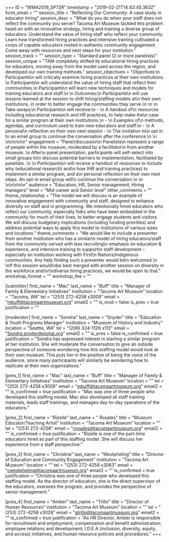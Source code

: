 +++
ID = "WMA2019_SP72R"
timestamp = "2019-02-21T14:43:45.363Z"
form_email = ""
session_title = "Reflecting Our Community: A case study in educator hiring"
session_desc = "What do you do when your staff does not reflect the community you serve? Tacoma Art Museum tackled this problem head-on with an innovative strategy, hiring and training a diverse group of educators. Understand the value of hiring staff who reflect your community. Learn how transformed hiring practices and intensive training cultivated a corps of capable educators rooted in authentic community engagement. Come away with resources and next steps for your institution."
session_track = ""
session_type = "Standard panel (2 or more panelists)"
session_unique = "TAM completely shifted its educational hiring practices for educators, moving away from the model used across the region, and developed our own training methods."
session_objectives = "Objectives:\n  Participants\n  will critically examine hiring practices at their own institutions. \n  Participants\n  will understand the value of hiring staff that reflect their communities.\n  Participants\n  will learn new techniques and models for training educators and staff.\n   \n  Outcomes:\n  Participants\n  will use lessons learned at the session to shift hiring/staffing models at\n  their own institutions, in order to better engage the communities they serve.\n  \n   \n  Take-aways:\n  Participants\n  will receive:\n  -       \n  A handout of\n  resources including educational research and HR practices, to help make the\n  case for a similar program at their own institutions.\n  -       \n  Examples of\n  methods, agendas, and curriculum used to train new educators and staff.\n  -       \n  A personal\n  reflection on their own next steps\n  -       \n  The invitation to\n  opt in to an email group to continue the conversation after the conference.\n  \n \n\n\n\n\n"
engagement = "Panel/discussion\n  Panelists\n  represent a range of people within the museum, moderated by a facilitator\n  from another museum. \n  After\n  panel presentation, participants will self-select into small groups to\n  discuss potential barriers to implementation, facilitated by panelists. \n   \n  Participants\n  will receive a handout of resources to include why (educational research) and\n  how (HR and training practices) to implement a similar program, and a\n  personal reflection on their own next steps. An opt-in email group will\n  continue the conversation.\n  \n \n\n\n\n\n"
audience = "Education, HR, Senior management, Hiring managers"
level = "Mid-career and Senior level"
other_comments = ""
theme_relationship = "The model we will discuss is an example of innovative engagement with community and staff, designed to enhance diversity on staff and in programming. We intentionally hired educators who reflect our community, especially folks who have been embedded in the community for much of their lives, to better engage students and visitors. We will discuss budgetary implications (including funding priorities) and address potential ways to apply this model to institutions of various sizes and locations."
theme_comments = "We would like to include a presenter from another institution who has a similar\n  model of hiring educators/staff from the community served with less recruiting\n  emphasis on education & experience, and intensive training to support\n  staff development – especially an institution working with First\n  Nations/Indigenous communities. Any help finding such a presenter would be\n  welcomed.\n   \nIf this session would\nbe best merged with another session on diversity in the workforce and/or\ndiverse hiring practices, we would be open to that."
workshop_format = ""
workshop_fee = ""

[submitter]
first_name = "Mac"
last_name = "Buff"
title = "Manager of Family & Elementary Initiatives"
institution = "Tacoma Art Museum"
location = "Tacoma, WA"
tel = "(253) 272-4258 x3009"
email = "mbuff@tacomaartmuseum.org"
email2 = ""
is_mod = false
is_pres = true
justification = ""

[moderator]
first_name = "Sondra"
last_name = "Snyder"
title = "Education & Youth Programs Manager"
institution = "Museum of History and Industry"
location = "Seattle, WA"
tel = "(206) 324-1126 x113"
email = "Sondra.snyder@mohai.org"
email2 = ""
is_pres = false
is_confirmed = true
justification = "Sondra has expressed interest in starting a similar program at her institution. She will moderate the conversation to give an outside perspective of someone wondering how this staffing model would look at their own museum. This puts her in the position of being the voice of the audience, since many participants will similarly be wondering how to replicate at their own organizations."

[pres_1]
first_name = "Mac"
last_name = "Buff"
title = "Manager of Family & Elementary Initiatives"
institution = "Tacoma Art Museum"
location = ""
tel = "(253) 272-4258 x3009"
email = "mbuff@tacomaartmuseum.org"
email2 = ""
is_confirmed = true
justification = "Mac was one of three people who developed this staffing model. Mac also developed all staff training materials, leads staff trainings, and manages day-to-day operations of the educators."

[pres_2]
first_name = "Rizelle"
last_name = " Rosales"
title = "Museum Educator/Teaching Artist"
institution = "Tacoma Art Museum"
location = ""
tel = "(253) 272-4258"
email = "rrosales@tacomaartmuseum.org"
email2 = ""
is_confirmed = true
justification = "Rizelle is one of the part-time educators hired as part of this staffing model. She will discuss her experience from a staff perspective."

[pres_3]
first_name = "Christina"
last_name = "Westpheling"
title = "Director of Education and Community Engagement"
institution = "Tacoma Art Museum"
location = ""
tel = "(253) 272-4258 x3063"
email = "cwestpheling@tacomaartmuseum.org"
email2 = ""
is_confirmed = true
justification = "Christina was one of three people who developed this staffing model. As the director of education, she is the direct supervisor of the educators, oversees the program, and provides the perspective of senior management."

[pres_4]
first_name = "Amber"
last_name = "Trillo"
title = "Director of Human Resources"
institution = "Tacoma Art Museum"
location = ""
tel = "(253) 272-4258 x3028"
email = "atrillo@tacomaartmuseum.org"
email2 = ""
is_confirmed = true
justification = "As HR Director, Amber is responsible for recruitment and employment; compensation and benefit administration; employee relations and development; I.D.E.A (inclusion, diversity, equity, and access) initiatives; and human resource policies and procedures."
+++
